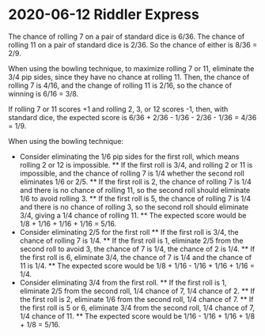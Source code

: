 2020-06-12 Riddler Express
==========================
The chance of rolling 7 on a pair of standard dice is 6/36.  The chance of
rolling 11 on a pair of standard dice is 2/36.  So the chance of either
is 8/36 = 2/9.

When using the bowling technique, to maximize rolling 7 or 11, eliminate
the 3/4 pip sides, since they have no chance at rolling 11.  Then, the
chance of rolling 7 is 4/16, and the change of rolling 11 is 2/16, so
the chance of winning is 6/16 = 3/8.

If rolling 7 or 11 scores +1 and rolling 2, 3, or 12 scores -1, then, with
standard dice, the expected score is
6/36 + 2/36 - 1/36 - 2/36 - 1/36 = 4/36 = 1/9.

When using the bowling technique:
* Consider eliminating the 1/6 pip sides for the first roll, which
  means rolling 2 or 12 is impossible.
** If the first roll is 3/4, and rolling 2 or 11 is impossible, and the
   chance of rolling 7 is 1/4 whether the second roll eliminates 1/6 or 2/5.
** If the first roll is 2, the chance of rolling 7 is 1/4 and there is no
   chance of rolling 11, so the second roll should eliminate 1/6 to avoid
   rolling 3.
** If the first roll is 5, the chance of rolling 7 is 1/4 and there is no
   chance of rolling 3,  so the second roll should eliminate 3/4, giving a
   1/4 chance of rolling 11.
** The expected score would be 1/8 + 1/16 + 1/16 + 1/16 = 5/16.
* Consider eliminating 2/5 for the first roll
** If the first roll is 3/4, the chance of rolling 7 is 1/4.
** If the first roll is 1, eliminate 2/5 from the second roll to avoid 3,
   the chance of 7 is 1/4, the chance of 2 is 1/4.
** If the first roll is 6, eliminate 3/4, the chance of 7 is 1/4 and the
   chance of 11 is 1/4.
** The expected score would be 1/8 + 1/16 - 1/16 + 1/16 + 1/16 = 1/4.
* Consider eliminating 3/4 from the first roll.
** If the first roll is 1, eliminate 2/5 from the second roll,
   1/4 chance of 7, 1/4 chance of 2.
** If the first roll is 2, eliminate 1/6 from the second roll,
   1/4 chance of 7.
** If the first roll is 5 or 6, eliminate 3/4 from the second roll,
   1/4 chance of 7, 1/4 chance of 11.
** The expected score would be 1/16 - 1/16 + 1/16 + 1/8 + 1/8 = 5/16.
